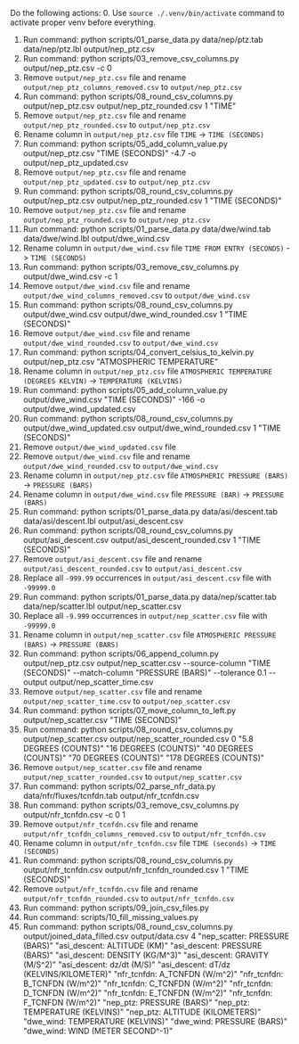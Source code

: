 Do the following actions:
0. Use `source ./.venv/bin/activate` command to activate proper venv before everything.
1. Run command: python scripts/01_parse_data.py data/nep/ptz.tab data/nep/ptz.lbl output/nep_ptz.csv
2. Run command: python scripts/03_remove_csv_columns.py output/nep_ptz.csv -c 0
3. Remove `output/nep_ptz.csv` file and rename `output/nep_ptz_columns_removed.csv` to `output/nep_ptz.csv`
4. Run command: python scripts/08_round_csv_columns.py output/nep_ptz.csv output/nep_ptz_rounded.csv 1 "TIME"
5. Remove `output/nep_ptz.csv` file and rename `output/nep_ptz_rounded.csv` to `output/nep_ptz.csv`
6. Rename column in `output/nep_ptz.csv` file `TIME` -> `TIME (SECONDS)`
7. Run command: python scripts/05_add_column_value.py output/nep_ptz.csv "TIME (SECONDS)" -4.7 -o output/nep_ptz_updated.csv
8. Remove `output/nep_ptz.csv` file and rename `output/nep_ptz_updated.csv` to `output/nep_ptz.csv`
9. Run command: python scripts/08_round_csv_columns.py output/nep_ptz.csv output/nep_ptz_rounded.csv 1 "TIME (SECONDS)"
10. Remove `output/nep_ptz.csv` file and rename `output/nep_ptz_rounded.csv` to `output/nep_ptz.csv`
11. Run command: python scripts/01_parse_data.py data/dwe/wind.tab data/dwe/wind.lbl output/dwe_wind.csv
12. Rename column in `output/dwe_wind.csv` file `TIME FROM ENTRY (SECONDS)` -> `TIME (SECONDS)`
13. Run command: python scripts/03_remove_csv_columns.py output/dwe_wind.csv -c 1
14. Remove `output/dwe_wind.csv` file and rename `output/dwe_wind_columns_removed.csv` to `output/dwe_wind.csv`
15. Run command: python scripts/08_round_csv_columns.py output/dwe_wind.csv output/dwe_wind_rounded.csv 1 "TIME (SECONDS)"
16. Remove `output/dwe_wind.csv` file and rename `output/dwe_wind_rounded.csv` to `output/dwe_wind.csv`
17. Run command: python scripts/04_convert_celsius_to_kelvin.py output/nep_ptz.csv "ATMOSPHERIC TEMPERATURE"
18. Rename column in `output/nep_ptz.csv` file `ATMOSPHERIC TEMPERATURE (DEGREES KELVIN)` -> `TEMPERATURE (KELVINS)`
19. Run command: python scripts/05_add_column_value.py output/dwe_wind.csv "TIME (SECONDS)" -166 -o output/dwe_wind_updated.csv
20. Run command: python scripts/08_round_csv_columns.py output/dwe_wind_updated.csv output/dwe_wind_rounded.csv 1 "TIME (SECONDS)"
21. Remove `output/dwe_wind_updated.csv` file
22. Remove `output/dwe_wind.csv` file and rename `output/dwe_wind_rounded.csv` to `output/dwe_wind.csv`
23. Rename column in `output/nep_ptz.csv` file `ATMOSPHERIC PRESSURE (BARS)` -> `PRESSURE (BARS)`
24. Rename column in `output/dwe_wind.csv` file `PRESSURE (BAR)` -> `PRESSURE (BARS)`
25. Run command: python scripts/01_parse_data.py data/asi/descent.tab data/asi/descent.lbl output/asi_descent.csv
26. Run command: python scripts/08_round_csv_columns.py output/asi_descent.csv output/asi_descent_rounded.csv 1 "TIME (SECONDS)"
27. Remove `output/asi_descent.csv` file and rename `output/asi_descent_rounded.csv` to `output/asi_descent.csv`
28. Replace all `-999.99` occurrences in `output/asi_descent.csv` file with `-99999.0`
29. Run command: python scripts/01_parse_data.py data/nep/scatter.tab data/nep/scatter.lbl output/nep_scatter.csv
30. Replace all `-9.999` occurrences in `output/nep_scatter.csv` file with `-99999.0`
31. Rename column in `output/nep_scatter.csv` file `ATMOSPHERIC PRESSURE (BARS)` -> `PRESSURE (BARS)`
32. Run command: python scripts/06_append_column.py output/nep_ptz.csv output/nep_scatter.csv --source-column "TIME (SECONDS)" --match-column "PRESSURE (BARS)" --tolerance 0.1 --output output/nep_scatter_time.csv
33. Remove `output/nep_scatter.csv` file and rename `output/nep_scatter_time.csv` to `output/nep_scatter.csv`
34. Run command: python scripts/07_move_column_to_left.py output/nep_scatter.csv "TIME (SECONDS)"
35. Run command: python scripts/08_round_csv_columns.py output/nep_scatter.csv output/nep_scatter_rounded.csv 0 "5.8 DEGREES (COUNTS)" "16 DEGREES (COUNTS)" "40 DEGREES (COUNTS)" "70 DEGREES (COUNTS)" "178 DEGREES (COUNTS)"
36. Remove `output/nep_scatter.csv` file and rename `output/nep_scatter_rounded.csv` to `output/nep_scatter.csv`
38. Run command: python scripts/02_parse_nfr_data.py data/nfr/fluxes/tcnfdn.tab output/nfr_tcnfdn.csv
39. Run command: python scripts/03_remove_csv_columns.py output/nfr_tcnfdn.csv -c 0 1
40. Remove `output/nfr_tcnfdn.csv` file and rename `output/nfr_tcnfdn_columns_removed.csv` to `output/nfr_tcnfdn.csv`
41. Rename column in `output/nfr_tcnfdn.csv` file `TIME (seconds)` -> `TIME (SECONDS)`
42. Run command: python scripts/08_round_csv_columns.py output/nfr_tcnfdn.csv output/nfr_tcnfdn_rounded.csv 1 "TIME (SECONDS)"
43. Remove `output/nfr_tcnfdn.csv` file and rename `output/nfr_tcnfdn_rounded.csv` to `output/nfr_tcnfdn.csv`
44. Run command: python scripts/09_join_csv_files.py
45. Run command: scripts/10_fill_missing_values.py
45. Run command: python scripts/08_round_csv_columns.py output/joined_data_filled.csv output/data.csv 4 "nep_scatter: PRESSURE (BARS)" "asi_descent: ALTITUDE (KM)" "asi_descent: PRESSURE (BARS)" "asi_descent: DENSITY (KG/M^3)" "asi_descent: GRAVITY (M/S^2)" "asi_descent: dz/dt (M/S)" "asi_descent: dT/dz (KELVINS/KILOMETER)" "nfr_tcnfdn: A_TCNFDN (W/m^2)" "nfr_tcnfdn: B_TCNFDN (W/m^2)" "nfr_tcnfdn: C_TCNFDN (W/m^2)" "nfr_tcnfdn: D_TCNFDN (W/m^2)" "nfr_tcnfdn: E_TCNFDN (W/m^2)" "nfr_tcnfdn: F_TCNFDN (W/m^2)" "nep_ptz: PRESSURE (BARS)" "nep_ptz: TEMPERATURE (KELVINS)" "nep_ptz: ALTITUDE (KILOMETERS)" "dwe_wind: TEMPERATURE (KELVINS)" "dwe_wind: PRESSURE (BARS)" "dwe_wind: WIND (METER SECOND^-1)"
